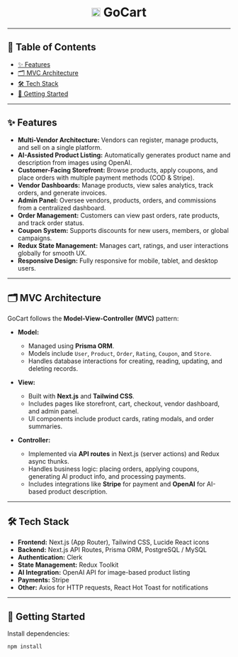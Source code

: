 <div align="center">
  <h1><img src="https://gocartshop.in/favicon.ico" width="20" height="20" alt="GoCart Favicon">
   GoCart</h1>
</div>

---

## 📖 Table of Contents

- [✨ Features](#-features)
- [🗂️ MVC Architecture](#-mvc-architecture)
- [🛠️ Tech Stack](#-tech-stack)
- [🚀 Getting Started](#-getting-started)


---

## ✨ Features

- **Multi-Vendor Architecture:** Vendors can register, manage products, and sell on a single platform.
- **AI-Assisted Product Listing:** Automatically generates product name and description from images using OpenAI.
- **Customer-Facing Storefront:** Browse products, apply coupons, and place orders with multiple payment methods (COD & Stripe).
- **Vendor Dashboards:** Manage products, view sales analytics, track orders, and generate invoices.
- **Admin Panel:** Oversee vendors, products, orders, and commissions from a centralized dashboard.
- **Order Management:** Customers can view past orders, rate products, and track order status.
- **Coupon System:** Supports discounts for new users, members, or global campaigns.
- **Redux State Management:** Manages cart, ratings, and user interactions globally for smooth UX.
- **Responsive Design:** Fully responsive for mobile, tablet, and desktop users.

---

## 🗂️ MVC Architecture

GoCart follows the **Model-View-Controller (MVC)** pattern:

- **Model:** 
  - Managed using **Prisma ORM**.
  - Models include `User`, `Product`, `Order`, `Rating`, `Coupon`, and `Store`.
  - Handles database interactions for creating, reading, updating, and deleting records.

- **View:** 
  - Built with **Next.js** and **Tailwind CSS**.
  - Includes pages like storefront, cart, checkout, vendor dashboard, and admin panel.
  - UI components include product cards, rating modals, and order summaries.

- **Controller:** 
  - Implemented via **API routes** in Next.js (server actions) and Redux async thunks.
  - Handles business logic: placing orders, applying coupons, generating AI product info, and processing payments.
  - Includes integrations like **Stripe** for payment and **OpenAI** for AI-based product description.

---

## 🛠️ Tech Stack

- **Frontend:** Next.js (App Router), Tailwind CSS, Lucide React icons  
- **Backend:** Next.js API Routes, Prisma ORM, PostgreSQL / MySQL  
- **Authentication:** Clerk  
- **State Management:** Redux Toolkit  
- **AI Integration:** OpenAI API for image-based product listing  
- **Payments:** Stripe  
- **Other:** Axios for HTTP requests, React Hot Toast for notifications

---

## 🚀 Getting Started

Install dependencies:

```bash
npm install

